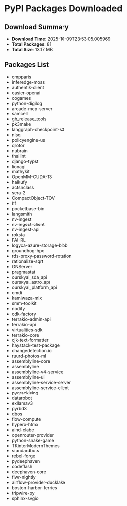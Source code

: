 # PyPI Packages Downloaded

## Download Summary
- **Download Time**: 2025-10-09T23:53:05.005969
- **Total Packages**: 81
- **Total Size**: 13.17 MB

## Packages List
- cmpparis
- inferedge-moss
- authentik-client
- easier-openai
- cogames
- python-digilog
- arcade-mcp-server
- samcell
- gh_release_tools
- pk3make
- langgraph-checkpoint-s3
- nlsq
- policyengine-us
- qrotor
- nubrain
- thailint
- django-typst
- lionagi
- mathykit
- OpenMM-CUDA-13
- haikufy
- actsnclass
- sera-2
- CompactObject-TOV
- hf
- pocketbase-bin
- langsmith
- nv-ingest
- nv-ingest-client
- nv-ingest-api
- roksta
- FAI-RL
- logyca-azure-storage-blob
- groundhog-hpc
- rds-proxy-password-rotation
- rationalize-sqrt
- GNServer
- pragmastat
- ourskyai_sda_api
- ourskyai_astro_api
- ourskyai_platform_api
- cmdi
- kamiwaza-mlx
- smm-toolkit
- nodify
- cdk-factory
- terrakio-admin-api
- terrakio-api
- virtualitics-sdk
- terrakio-core
- cjk-text-formatter
- haystack-test-package
- changedetection.io
- ruurd-photos-ml
- assemblyline-core
- assemblyline
- assemblyline-v4-service
- assemblyline-ui
- assemblyline-service-server
- assemblyline-service-client
- pyqrackising
- datarobot
- exllamav3
- pyrbd3
- dbos
- flow-compute
- hyperx-htmx
- aind-clabe
- openrouter-provider
- python-snake-game
- TKinterModernThemes
- standardbots
- rebel-forge
- pydeephaven
- codeflash
- deephaven-core
- flwr-nightly
- airflow-provider-ducklake
- boston-harbor-ferries
- tripwire-py
- sphinx-svgio
